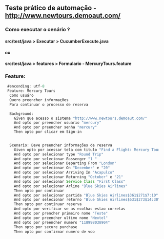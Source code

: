 ## Teste prático de automação - http://www.newtours.demoaut.com/

### Como executar o cenário ?
#### src/test/java > Executar > CucumberExecute.java 

#### ou

#### src/test/java > features > Formulario - MercuryTours.feature


### Feature:

```java
 #enconding: utf-8
 Feature: Mercury Tours
  Como usuáro
  Quero preencher informações
  Para continuar o processo de reserva
  
  Background: 
    Given que acesso o sistema "http://www.newtours.demoaut.com/"
    And opto por preencher usuario "mercury"
    And opto por preencher senha "mercury"
    Then opto por clicar em Sign-in

 
  Scenario: Deve preencher informações de reserva
    Given opto por acessar tela com titulo "Find a Flight: Mercury Tours: "
    And opto por selecionar type "Round Trip"
    And opto por selecionar Passenger "1 "
    And opto por selecionar Departing From "London"
    And opto por selecionar On "December" e "20"
    And opto por selecionar Arriving In "Acapulco"
    And opto por selecionar Returning "October" e "21"
    And opto por selecionar Service Class "First Class"
    And opto por selecionar Arline "Blue Skies Airlines"
    Then opto por continuar
  	And opto por selecionar partida "Blue Skies Airlines$361$271$7:10"
  	And opto por selecionar retorno "Blue Skies Airlines$631$273$14:30"
  	Then opto por continuar reserva
  	And opto por verificar se as ecolhas estao corretas
  	And opto por prencher primeiro nome "Teste"
  	And opto por preencher ultimo nome "Nextel"
  	And opto por preencher numero "118998038904"
  	Then opto por secure purchase
  	Then opto por confirmar numero de voo
  	
  	
  	
   ```
   
